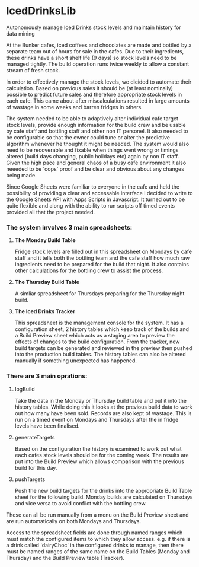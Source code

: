 # IcedDrinksLib
Autonomously manage Iced Drinks stock levels and maintain history for data mining

At the Bunker cafes, iced coffees and chocolates are made and bottled by a separate team out of hours for sale in the cafes. Due to their ingredients, these drinks have a short shelf life (9 days) so stock levels need to be managed tightly. The build operation runs twice weekly to allow a constant stream of fresh stock.

In order to effectively manage the stock levels, we dicided to automate their calculation. Based on previous sales it should be (at least nominally) possible to predict future sales and therefore appropriate stock levels in each cafe. This came about after miscalculations resulted in large amounts of wastage in some weeks and barren fridges in others.

The system needed to be able to adaptively alter individual cafe target stock levels, provide enough information for the build crew and be usable by cafe staff and bottling staff and other non IT personel. It also needed to be configurable so that the owner could tune or alter the predictive algorithm whenever he thought it might be needed. The system would also need to be recoverable and fixable when things went wrong or timings altered (build days changing, public holidays etc) again by non IT staff. Given the high pace and general chaos of a busy cafe environment it also neeeded to be 'oops' proof and be clear and obvious about any changes being made.

Since Google Sheets were familiar to everyone in the cafe and held the possibility of providing a clear and accessable interface I decided to write to the Google Sheets API with Apps Scripts in Javascript. It turned out to be quite flexible and along with the ability to run scripts off timed events provided all that the project needed.

### The system involves 3 main spreadsheets:
1. **The Monday Build Table**

   Fridge stock levels are filled out in this spreadsheet on Mondays by cafe staff and it tells both the bottling team and the cafe staff how much raw ingredients need to be prepared for the build that night. It also contains other calculations for the bottling crew to assist the process.

2. **The Thursday Build Table**

   A simliar spreadsheet for Thursdays preparing for the Thursday night build.

3. **The Iced Drinks Tracker**

   This spreadsheet is the management console for the system. It has a configuration sheet, 2 history tables which keep track of the builds and a Build Preview sheet which acts as a staging area to preview the effects of changes to the build configuration. From the tracker, new build targets can be generated and reviewed in the preview then pushed into the production build tables. The history tables can also be altered manually if something unexpected has happened.

### There are 3 main oprations:
1. logBuild

   Take the data in the Monday or Thursday build table and put it into the history tables. While doing this it looks at the previous build data to work out how many have been sold. Records are also kept of wastage. This is run on a timed event on Mondays and Thursdays after the in fridge levels have been finalised.

2. generateTargets

   Based on the configuration the history is examined to work out what each cafes stock levels should be for the coming week. The results are put into the Build Preview which allows comparison with the previous build for this day.

3. pushTargets

   Push the new build targets for the drinks into the appropriate Build Table sheet for the following build. Monday builds are calculated on Thursdays and vice versa to avoid conflict with the bottling crew.

These can all be run manually from a menu on the Build Preview sheet and are run automatically on both Mondays and Thursdays.

Access to the spreadsheet fields are done through named ranges which must match the configured items to which they allow access. e.g. if there is a drink called 'dairyChoc' in the configured drinks to manage, then there must be named ranges of the same name on the Build Tables (Monday and Thursday) and the Build Preview table (Tracker).

